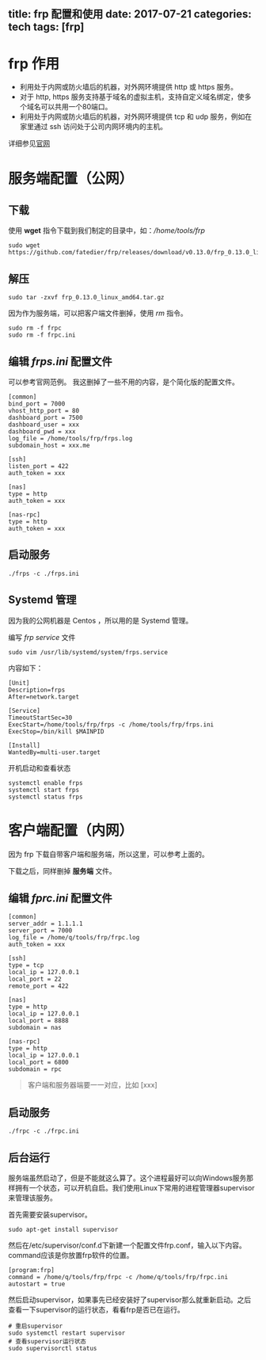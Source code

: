 title: frp 配置和使用
date: 2017-07-21
categories: tech
tags: [frp]
---

# frp 作用

* 利用处于内网或防火墙后的机器，对外网环境提供 http 或 https 服务。
* 对于 http, https 服务支持基于域名的虚拟主机，支持自定义域名绑定，使多个域名可以共用一个80端口。
* 利用处于内网或防火墙后的机器，对外网环境提供 tcp 和 udp 服务，例如在家里通过 ssh 访问处于公司内网环境内的主机。

<!--more-->

详细参见[官网](https://github.com/fatedier/frp/blob/master/README_zh.md)

# 服务端配置（公网）

## 下载

使用 **wget** 指令下载到我们制定的目录中，如：*/home/tools/frp*

```
sudo wget https://github.com/fatedier/frp/releases/download/v0.13.0/frp_0.13.0_linux_amd64.tar.gz
```

## 解压

```
sudo tar -zxvf frp_0.13.0_linux_amd64.tar.gz
```

因为作为服务端，可以把客户端文件删掉，使用 *rm* 指令。
```
sudo rm -f frpc
sudo rm -f frpc.ini
```

## 编辑 *frps.ini* 配置文件

可以参考官网范例。
我这删掉了一些不用的内容，是个简化版的配置文件。
```
[common]
bind_port = 7000
vhost_http_port = 80
dashboard_port = 7500
dashboard_user = xxx
dashboard_pwd = xxx
log_file = /home/tools/frp/frps.log
subdomain_host = xxx.me

[ssh]
listen_port = 422
auth_token = xxx

[nas]
type = http
auth_token = xxx

[nas-rpc]
type = http
auth_token = xxx
```

## 启动服务

```
./frps -c ./frps.ini
```

## Systemd 管理

因为我的公网机器是 Centos ，所以用的是 Systemd 管理。

编写 *frp service* 文件

```
sudo vim /usr/lib/systemd/system/frps.service
```

内容如下：

```
[Unit]
Description=frps
After=network.target

[Service]
TimeoutStartSec=30
ExecStart=/home/tools/frp/frps -c /home/tools/frp/frps.ini
ExecStop=/bin/kill $MAINPID

[Install]
WantedBy=multi-user.target
```

开机启动和查看状态

```
systemctl enable frps
systemctl start frps
systemctl status frps

```

# 客户端配置（内网）

因为 frp 下载自带客户端和服务端，所以这里，可以参考上面的。

下载之后，同样删掉 **服务端** 文件。

## 编辑 *fprc.ini* 配置文件

```
[common]
server_addr = 1.1.1.1
server_port = 7000
log_file = /home/q/tools/frp/frpc.log
auth_token = xxx

[ssh]
type = tcp
local_ip = 127.0.0.1
local_port = 22
remote_port = 422

[nas]
type = http
local_ip = 127.0.0.1
local_port = 8888
subdomain = nas

[nas-rpc]
type = http
local_ip = 127.0.0.1
local_port = 6800
subdomain = rpc
```
> 客户端和服务器端要一一对应，比如 [xxx]

## 启动服务

```
./frpc -c ./frpc.ini
```

## 后台运行

服务端虽然启动了，但是不能就这么算了。这个进程最好可以向Windows服务那样拥有一个状态，可以开机自启。我们使用Linux下常用的进程管理器supervisor来管理该服务。

首先需要安装supervisor。

```
sudo apt-get install supervisor
```

然后在/etc/supervisor/conf.d下新建一个配置文件frp.conf，输入以下内容。command应该是你放置frp软件的位置。

```
[program:frp]
command = /home/q/tools/frp/frpc -c /home/q/tools/frp/frpc.ini
autostart = true
```

然后启动supervisor，如果事先已经安装好了supervisor那么就重新启动。之后查看一下supervisor的运行状态，看看frp是否已在运行。

```
# 重启supervisor
sudo systemctl restart supervisor
# 查看supervisor运行状态
sudo supervisorctl status
```

